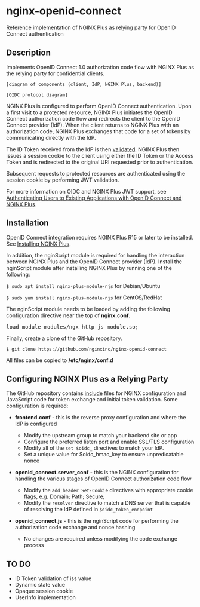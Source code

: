 # nginx-openid-connect

Reference implementation of NGINX Plus as relying party for OpenID Connect authentication

## Description

Implements OpenID Connect 1.0 authorization code flow with NGINX Plus as the relying party for confidential clients.

`[diagram of components (client, IdP, NGINX Plus, backend)]`

`[OIDC protocol diagram]`

NGINX Plus is configured to perform OpenID Connect authentication. Upon a first visit to a protected resource, NGINX Plus initiates the OpenID Connect authorization code flow and redirects the client to the OpenID Connect provider (IdP). When the client returns to NGINX Plus with an authorization code, NGINX Plus exchanges that code for a set of tokens by communicating directly with the IdP.

The ID Token received from the IdP is then [validated](https://openid.net/specs/openid-connect-core-1_0.html#IDTokenValidation). NGINX Plus then issues a session cookie to the client using either the ID Token or the Access Token and is redirected to the original URI requested prior to authentication.

Subsequent requests to protected resources are authenticated using the session cookie by performing JWT validation.
 
For more information on OIDC and NGINX Plus JWT support, see [Authenticating Users to Existing Applications with OpenID Connect and NGINX Plus](https://www.nginx.com/blog/authenticating-users-existing-applications-openid-connect-nginx-plus/).

## Installation

OpenID Connect integration requires NGINX Plus R15 or later to be installed. See [Installing NGINX Plus](https://docs.nginx.com/nginx/admin-guide/installing-nginx/installing-nginx-plus/).

In addition, the nginScript module is required for handling the interaction between NGINX Plus and the OpenID Connect provider (IdP). Install the nginScript module after installing NGINX Plus by running one of the following:

`$ sudo apt install nginx-plus-module-njs` for Debian/Ubuntu

`$ sudo yum install nginx-plus-module-njs` for CentOS/RedHat

The nginScript module needs to be loaded by adding the following configuration directive near the top of **nginx.conf**.

<pre>load_module modules/ngx_http_js_module.so;</pre>

Finally, create a clone of the GitHub repository.

`$ git clone https://github.com/nginxinc/nginx-openid-connect`

All files can be copied to **/etc/nginx/conf.d**

## Configuring NGINX Plus as a Relying Party

The GitHub repository contains [include](http://nginx.org/en/docs/ngx_core_module.html#include) files for NGINX configuration and JavaScript code for token exchange and initial token validation. Some configuration is required:

  * **frontend.conf** - this is the reverse proxy configuration and where the IdP is configured
    * Modify the upstream group to match your backend site or app
    * Configure the preferred listen port and enable SSL/TLS configuration
    * Modify all of the `set $oidc_` directives to match your IdP.
    * Set a unique value for $oidc_hmac_key to ensure unpredicatable nonce

  * **openid_connect.server_conf** - this is the NGINX configuration for handling the various stages of OpenID Connect authorization code flow
    * Modify the `add_header Set-Cookie` directives with appropriate cookie flags, e.g. Domain; Path; Secure;
    * Modify the `resolver` directive to match a DNS server that is capable of resolving the IdP defined in `$oidc_token_endpoint`

  * **openid_connect.js** - this is the nginScript code for performing the authorization code exchange and nonce hashing
    * No changes are required unless modifying the code exchange process

## TO DO
  * ID Token validation of iss value
  * Dynamic state value
  * Opaque session cookie
  * UserInfo implementation
